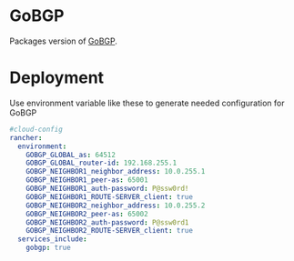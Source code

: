 # GoBGP
Packages version of [GoBGP](https://github.com/osrg/gobgp/).

# Deployment
Use environment variable like these to generate needed configuration for GoBGP
```yaml
#cloud-config
rancher:
  environment:
    GOBGP_GLOBAL_as: 64512
    GOBGP_GLOBAL_router-id: 192.168.255.1
    GOBGP_NEIGHBOR1_neighbor_address: 10.0.255.1
    GOBGP_NEIGHBOR1_peer-as: 65001
    GOBGP_NEIGHBOR1_auth-password: P@ssw0rd!
    GOBGP_NEIGHBOR1_ROUTE-SERVER_client: true
    GOBGP_NEIGHBOR2_neighbor_address: 10.0.255.2
    GOBGP_NEIGHBOR2_peer-as: 65002
    GOBGP_NEIGHBOR2_auth-password: P@ssw0rd1
    GOBGP_NEIGHBOR2_ROUTE-SERVER_client: true
  services_include:
    gobgp: true
```
